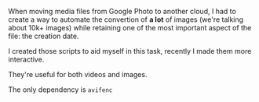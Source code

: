 When moving media files from Google Photo to another cloud, I had to create a way to automate the convertion of **a lot** of images (we're talking about 10k+ images) while retaining one of the most important aspect of the file: the creation date.

I created those scripts to aid myself in this task, recently I made them more interactive.

They're useful for both videos and images.

The only dependency is `avifenc`
